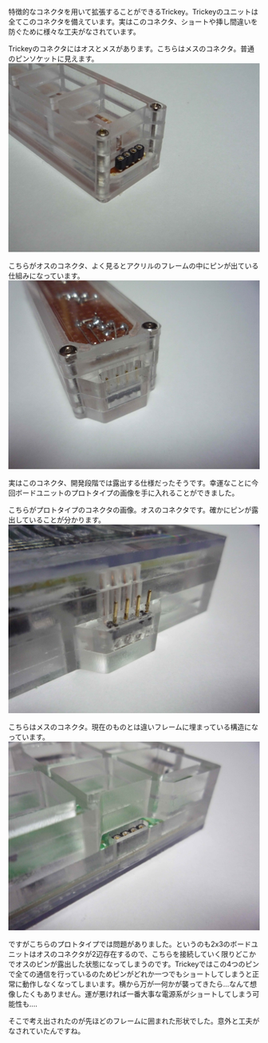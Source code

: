 特徴的なコネクタを用いて拡張することができるTrickey。Trickeyのユニットは全てこのコネクタを備えています。実はこのコネクタ、ショートや挿し間違いを防ぐために様々な工夫がなされています。

Trickeyのコネクタにはオスとメスがあります。こちらはメスのコネクタ。普通のピンソケットに見えます。
![](images/connector_2.jpg)

こちらがオスのコネクタ、よく見るとアクリルのフレームの中にピンが出ている仕組みになっています。
![](images/connector_1.jpg)

実はこのコネクタ、開発段階では露出する仕様だったそうです。幸運なことに今回ボードユニットのプロトタイプの画像を手に入れることができました。

こちらがプロトタイプのコネクタの画像。オスのコネクタです。確かにピンが露出していることが分かります。
![](images/connector_3.jpg)

こちらはメスのコネクタ。現在のものとは違いフレームに埋まっている構造になっています。
![](images/connector_4.jpg)

ですがこちらのプロトタイプでは問題がありました。というのも2x3のボードユニットはオスのコネクタが2辺存在するので、こちらを接続していく限りどこかでオスのピンが露出した状態になってしまうのです。Trickeyではこの4つのピンで全ての通信を行っているのためピンがどれか一つでもショートしてしまうと正常に動作しなくなってしまいます。横から万が一何かが襲ってきたら...なんて想像したくもありません。運が悪ければ一番大事な電源系がショートしてしまう可能性も....

そこで考え出されたのが先ほどのフレームに囲まれた形状でした。意外と工夫がなされていたんですね。